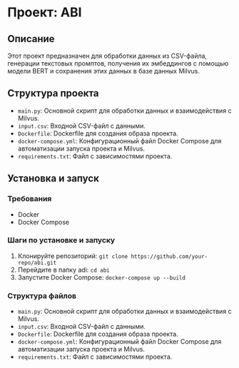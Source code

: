 # Проект: ABI

## Описание

Этот проект предназначен для обработки данных из CSV-файла, генерации текстовых промптов, получения их эмбеддингов с помощью модели BERT и сохранения этих данных в базе данных Milvus.

## Структура проекта

- `main.py`: Основной скрипт для обработки данных и взаимодействия с Milvus.
- `input.csv`: Входной CSV-файл с данными.
- `Dockerfile`: Dockerfile для создания образа проекта.
- `docker-compose.yml`: Конфигурационный файл Docker Compose для автоматизации запуска проекта и Milvus.
- `requirements.txt`: Файл с зависимостями проекта.

## Установка и запуск

### Требования

- Docker
- Docker Compose

### Шаги по установке и запуску

1. Клонируйте репозиторий:
`git clone https://github.com/your-repo/abi.git`
2. Перейдите в папку adi: `cd abi`
3. Запустите Docker Compose: `docker-compose up --build`

### Структура файлов

- `main.py`: Основной скрипт для обработки данных и взаимодействия с Milvus.
- `input.csv`: Входной CSV-файл с данными.
- `Dockerfile`: Dockerfile для создания образа проекта.
- `docker-compose.yml`: Конфигурационный файл Docker Compose для автоматизации запуска проекта и Milvus.
- `requirements.txt`: Файл с зависимостями проекта.
  
